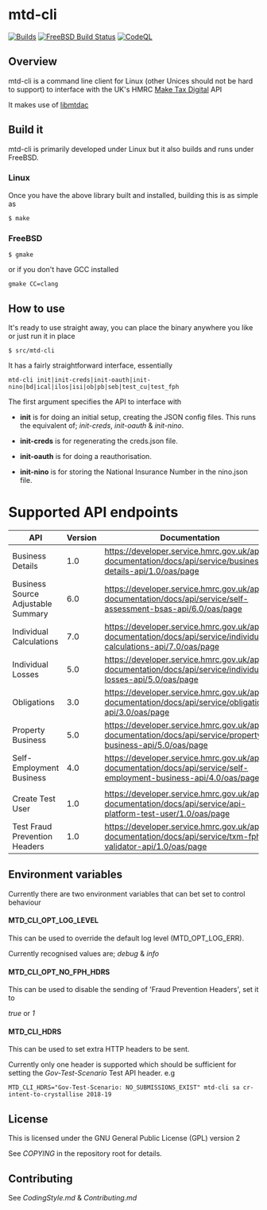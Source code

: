 # mtd-cli

[![Builds](https://github.com/ac000/mtd-cli/actions/workflows/build_tests.yaml/badge.svg)](https://github.com/ac000/mtd-cli/actions/workflows/build_tests.yaml "GitHub workflow builds")
[![FreeBSD Build Status](https://api.cirrus-ci.com/github/ac000/mtd-cli.svg)](https://cirrus-ci.com/github/ac000/mtd-cli "Cirrus FreeBSD builds")
[![CodeQL](https://github.com/ac000/mtd-cli/workflows/CodeQL/badge.svg)](https://github.com/ac000/mtd-cli/actions?query=workflow:CodeQL "Code quality workflow status")

## Overview

mtd-cli is a command line client for Linux (other Unices should not be hard to
support) to interface with the UK's HMRC
[Make Tax Digital](https://developer.service.hmrc.gov.uk/api-documentation) API

It makes use of [libmtdac](https://github.com/ac000/libmtdac)


## Build it

mtd-cli is primarily developed under Linux but it also builds and runs under
FreeBSD.

### Linux

Once you have the above library built and installed, building this is as
simple as

    $ make

### FreeBSD

    $ gmake

or if you don't have GCC installed

    gmake CC=clang


## How to use

It's ready to use straight away, you can place the binary anywhere you like
or just run it in place

    $ src/mtd-cli

It has a fairly straightforward interface, essentially

    mtd-cli init|init-creds|init-oauth|init-nino|bd|ical|ilos|isi|ob|pb|seb|test_cu|test_fph

The first argument specifies the API to interface with

  * **init** is for doing an initial setup, creating the JSON config files.
             This runs the equivalent of; *init-creds*, *init-oauth* &
             *init-nino*.

  * **init-creds** is for regenerating the creds.json file.

  * **init-oauth** is for doing a reauthorisation.

  * **init-nino** is for storing the National Insurance Number in the nino.json file.


# Supported API endpoints

| API                                | Version | Documentation
|------------------------------------|---------|---------------|
| Business Details                   | 1.0     | <https://developer.service.hmrc.gov.uk/api-documentation/docs/api/service/business-details-api/1.0/oas/page> |
| Business Source Adjustable Summary | 6.0     | <https://developer.service.hmrc.gov.uk/api-documentation/docs/api/service/self-assessment-bsas-api/6.0/oas/page> |
| Individual Calculations            | 7.0     | <https://developer.service.hmrc.gov.uk/api-documentation/docs/api/service/individual-calculations-api/7.0/oas/page> |
| Individual Losses                  | 5.0     | <https://developer.service.hmrc.gov.uk/api-documentation/docs/api/service/individual-losses-api/5.0/oas/page> |
| Obligations                        | 3.0     | <https://developer.service.hmrc.gov.uk/api-documentation/docs/api/service/obligations-api/3.0/oas/page> |
| Property Business                  | 5.0     | <https://developer.service.hmrc.gov.uk/api-documentation/docs/api/service/property-business-api/5.0/oas/page> |
| Self-Employment Business           | 4.0     | <https://developer.service.hmrc.gov.uk/api-documentation/docs/api/service/self-employment-business-api/4.0/oas/page> |
|                                    |         |               |
| Create Test User                   | 1.0     | <https://developer.service.hmrc.gov.uk/api-documentation/docs/api/service/api-platform-test-user/1.0/oas/page> |
| Test Fraud Prevention Headers      | 1.0     | <https://developer.service.hmrc.gov.uk/api-documentation/docs/api/service/txm-fph-validator-api/1.0/oas/page> |


## Environment variables

Currently there are two environment variables that can bet set to control
behaviour

#### **MTD_CLI_OPT_LOG_LEVEL**

This can be used to override the default log level (MTD\_OPT\_LOG\_ERR).

Currently recognised values are; *debug* & *info*

#### **MTD_CLI_OPT_NO_FPH_HDRS**

This can be used to disable the sending of 'Fraud Prevention Headers', set it
to

*true* or *1*

#### **MTD_CLI_HDRS**

This can be used to set extra HTTP headers to be sent.

Currently only one header is supported which should be sufficient for setting
the *Gov-Test-Scenario* Test API header. e.g

    MTD_CLI_HDRS="Gov-Test-Scenario: NO_SUBMISSIONS_EXIST" mtd-cli sa cr-intent-to-crystallise 2018-19


## License

This is licensed under the GNU General Public License (GPL) version 2

See *COPYING* in the repository root for details.


## Contributing

See *CodingStyle.md* & *Contributing.md*
